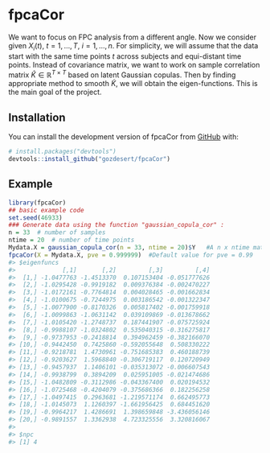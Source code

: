 
<!-- README.md is generated from README.Rmd. Please edit that file -->

# fpcaCor

We want to focus on FPC analysis from a different angle. Now we consider
given *X*<sub>*i*</sub>(*t*), *t* = 1, …, *T*, *i* = 1, …, *n*. For
simplicity, we will assume that the data start with the same time points
*t* across subjects and equi-distant time points. Instead of covariance
matrix, we want to work on sample correlation matrix
*K̂* ∈ ℝ<sup>*T* × *T*</sup> based on latent Gaussian copulas. Then by
finding appropriate method to smooth *K̃*, we will obtain the
eigen-functions. This is the main goal of the project.

## Installation

You can install the development version of fpcaCor from
[GitHub](https://github.com/) with:

``` r
# install.packages("devtools")
devtools::install_github("gozdesert/fpcaCor")
```

## Example

``` r
library(fpcaCor)
## basic example code
set.seed(46933)
### Generate data using the function "gaussian_copula_cor" :
n = 33  # number of samples
ntime = 20  # number of time points
Mydata.X = gaussian_copula_cor(n = 33, ntime = 20)$Y   #A n x ntime matrix for the Gaussian latent model
fpcaCor(X = Mydata.X, pve = 0.999999)  #Default value for pve = 0.99
#> $eigenfuncs
#>             [,1]       [,2]         [,3]         [,4]
#>  [1,] -1.0477763 -1.4513370  0.107153404 -0.051777626
#>  [2,] -1.0295428 -0.9919182  0.009376384 -0.002470227
#>  [3,] -1.0172161 -0.7764814  0.004028465 -0.001662834
#>  [4,] -1.0100675 -0.7244975  0.003186542 -0.001322347
#>  [5,] -1.0077900 -0.8170326  0.005817402 -0.001759918
#>  [6,] -1.0099863 -1.0631142  0.039109869 -0.013678662
#>  [7,] -1.0105420 -1.2748737  0.187441907 -0.075725924
#>  [8,] -0.9988107 -1.0324802  0.535040315 -0.316275817
#>  [9,] -0.9737953 -0.2418814  0.394962459 -0.382166070
#> [10,] -0.9442450  0.7425860 -0.592055648  0.508330222
#> [11,] -0.9218781  1.4730961 -0.751685383  0.460188739
#> [12,] -0.9203627  1.5968840 -0.306719117  0.120720949
#> [13,] -0.9457937  1.1406101 -0.035313072 -0.006607543
#> [14,] -0.9938799  0.3894209  0.025951005 -0.021474686
#> [15,] -1.0482809 -0.3112986 -0.043367400  0.020194532
#> [16,] -1.0725468 -0.4204079 -0.375686366  0.182256258
#> [17,] -1.0497415  0.2963681 -1.219571174  0.662495773
#> [18,] -1.0145073  1.1260397 -1.661956425  0.684451620
#> [19,] -0.9964217  1.4286691  1.398659848 -3.436056146
#> [20,] -0.9891557  1.3362938  4.723325556  3.320816067
#> 
#> $npc
#> [1] 4
```

